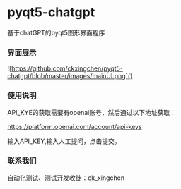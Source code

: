 # pyqt5-chatgpt
基于chatGPT的pyqt5图形界面程序

### 界面展示

![https://github.com/ckxingchen/pyqt5-chatgpt/blob/master/images/mainUI.png]()

### 使用说明

API_KYE的获取需要有openai账号，然后通过以下地址获取：

https://platform.openai.com/account/api-keys

输入API_KEY,输入人工提问，点击提交。



### 联系我们

自动化测试、测试开发收徒：ck_xingchen
